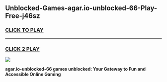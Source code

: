 
## Unblocked-Games-agar.io-unblocked-66-Play-Free-j46sz
<h3>
<a href="https://premium76.site?title=agar.io-unblocked-66&ref=23A">CLICK TO PLAY</a></h3>
<hr>

<h3>
<a href="https://premium76.site?title=agar.io-unblocked-66&ref=23A">CLICK 2 PLAY</a>
  
</h3>

<a href="https://premium76.site?title=agar.io-unblocked-66&ref=23A"><img src="https://clearcache.store/games.png"></a>


**agar.io-unblocked-66 games unblocked: Your Gateway to Fun and Accessible Online Gaming**
